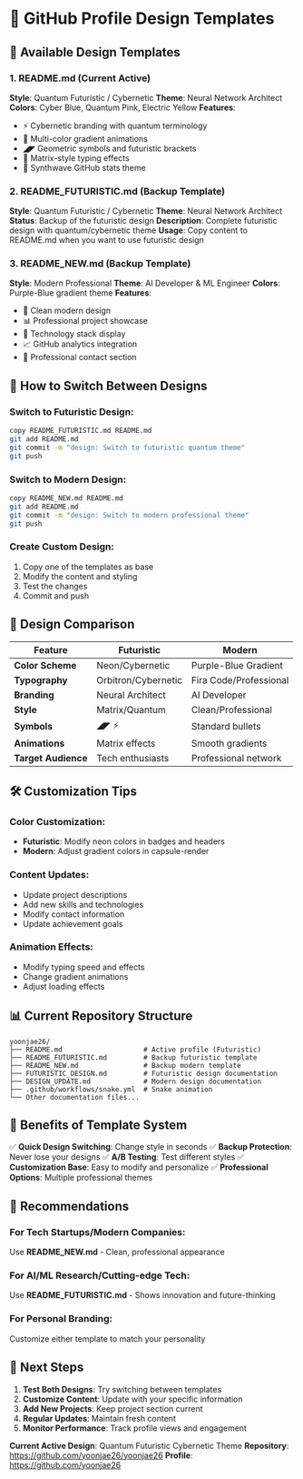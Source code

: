 # 🎨 GitHub Profile Design Templates

## 📁 Available Design Templates

### 1. **README.md** (Current Active)
**Style**: Quantum Futuristic / Cybernetic
**Theme**: Neural Network Architect
**Colors**: Cyber Blue, Quantum Pink, Electric Yellow
**Features**: 
- ⚡ Cybernetic branding with quantum terminology
- 🌈 Multi-color gradient animations
- ◢◤ Geometric symbols and futuristic brackets
- 🔮 Matrix-style typing effects
- 🚀 Synthwave GitHub stats theme

### 2. **README_FUTURISTIC.md** (Backup Template)
**Style**: Quantum Futuristic / Cybernetic
**Theme**: Neural Network Architect
**Status**: Backup of the futuristic design
**Description**: Complete futuristic design with quantum/cybernetic theme
**Usage**: Copy content to README.md when you want to use futuristic design

### 3. **README_NEW.md** (Backup Template)
**Style**: Modern Professional
**Theme**: AI Developer & ML Engineer
**Colors**: Purple-Blue gradient theme
**Features**:
- 🎨 Clean modern design
- 📊 Professional project showcase
- 🔧 Technology stack display
- 📈 GitHub analytics integration
- 🤝 Professional contact section

## 🔄 How to Switch Between Designs

### Switch to Futuristic Design:
```bash
copy README_FUTURISTIC.md README.md
git add README.md
git commit -m "design: Switch to futuristic quantum theme"
git push
```

### Switch to Modern Design:
```bash
copy README_NEW.md README.md
git add README.md
git commit -m "design: Switch to modern professional theme"
git push
```

### Create Custom Design:
1. Copy one of the templates as base
2. Modify the content and styling
3. Test the changes
4. Commit and push

## 🎯 Design Comparison

| Feature | Futuristic | Modern | 
|---------|------------|--------|
| **Color Scheme** | Neon/Cybernetic | Purple-Blue Gradient |
| **Typography** | Orbitron/Cybernetic | Fira Code/Professional |
| **Branding** | Neural Architect | AI Developer |
| **Style** | Matrix/Quantum | Clean/Professional |
| **Symbols** | ◢◤ ⚡ | Standard bullets |
| **Animations** | Matrix effects | Smooth gradients |
| **Target Audience** | Tech enthusiasts | Professional network |

## 🛠️ Customization Tips

### Color Customization:
- **Futuristic**: Modify neon colors in badges and headers
- **Modern**: Adjust gradient colors in capsule-render

### Content Updates:
- Update project descriptions
- Add new skills and technologies
- Modify contact information
- Update achievement goals

### Animation Effects:
- Modify typing speed and effects
- Change gradient animations
- Adjust loading effects

## 📊 Current Repository Structure

```
yoonjae26/
├── README.md                    # Active profile (Futuristic)
├── README_FUTURISTIC.md         # Backup futuristic template
├── README_NEW.md                # Backup modern template
├── FUTURISTIC_DESIGN.md         # Futuristic design documentation
├── DESIGN_UPDATE.md             # Modern design documentation
├── .github/workflows/snake.yml  # Snake animation
└── Other documentation files...
```

## 🎉 Benefits of Template System

✅ **Quick Design Switching**: Change style in seconds
✅ **Backup Protection**: Never lose your designs
✅ **A/B Testing**: Test different styles
✅ **Customization Base**: Easy to modify and personalize
✅ **Professional Options**: Multiple professional themes

## 🚀 Recommendations

### For Tech Startups/Modern Companies:
Use **README_NEW.md** - Clean, professional appearance

### For AI/ML Research/Cutting-edge Tech:
Use **README_FUTURISTIC.md** - Shows innovation and future-thinking

### For Personal Branding:
Customize either template to match your personality

## 📝 Next Steps

1. **Test Both Designs**: Try switching between templates
2. **Customize Content**: Update with your specific information
3. **Add New Projects**: Keep project section current
4. **Regular Updates**: Maintain fresh content
5. **Monitor Performance**: Track profile views and engagement

**Current Active Design**: Quantum Futuristic Cybernetic Theme
**Repository**: https://github.com/yoonjae26/yoonjae26
**Profile**: https://github.com/yoonjae26
